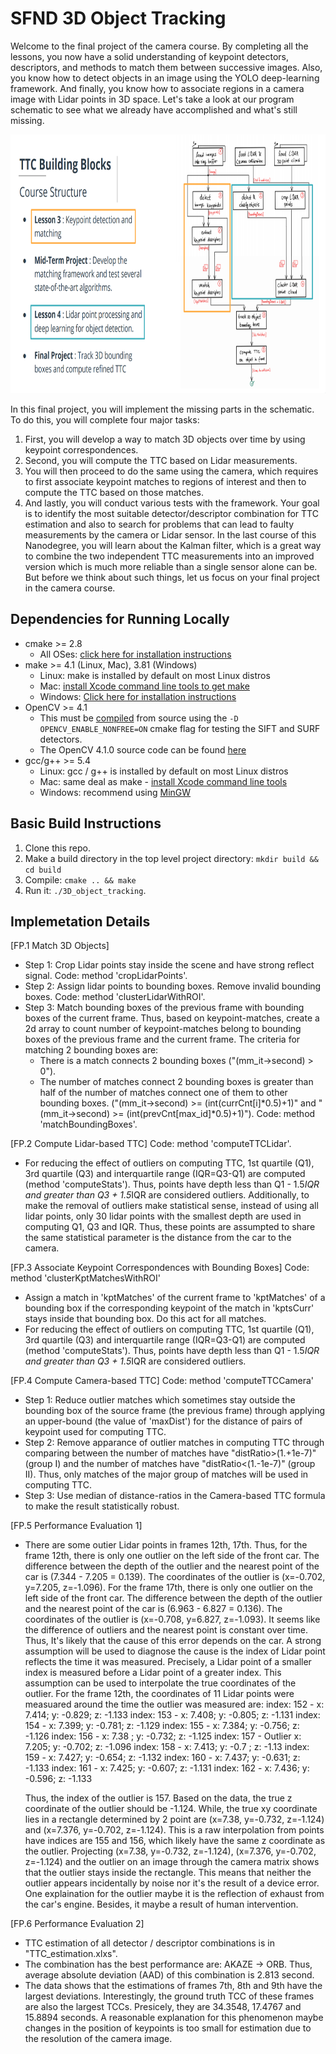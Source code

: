 # SFND 3D Object Tracking

Welcome to the final project of the camera course. By completing all the lessons, you now have a solid understanding of keypoint detectors, descriptors, and methods to match them between successive images. Also, you know how to detect objects in an image using the YOLO deep-learning framework. And finally, you know how to associate regions in a camera image with Lidar points in 3D space. Let's take a look at our program schematic to see what we already have accomplished and what's still missing.

<img src="images/course_code_structure.png" width="779" height="414" />

In this final project, you will implement the missing parts in the schematic. To do this, you will complete four major tasks: 
1. First, you will develop a way to match 3D objects over time by using keypoint correspondences. 
2. Second, you will compute the TTC based on Lidar measurements. 
3. You will then proceed to do the same using the camera, which requires to first associate keypoint matches to regions of interest and then to compute the TTC based on those matches. 
4. And lastly, you will conduct various tests with the framework. Your goal is to identify the most suitable detector/descriptor combination for TTC estimation and also to search for problems that can lead to faulty measurements by the camera or Lidar sensor. In the last course of this Nanodegree, you will learn about the Kalman filter, which is a great way to combine the two independent TTC measurements into an improved version which is much more reliable than a single sensor alone can be. But before we think about such things, let us focus on your final project in the camera course. 

## Dependencies for Running Locally
* cmake >= 2.8
  * All OSes: [click here for installation instructions](https://cmake.org/install/)
* make >= 4.1 (Linux, Mac), 3.81 (Windows)
  * Linux: make is installed by default on most Linux distros
  * Mac: [install Xcode command line tools to get make](https://developer.apple.com/xcode/features/)
  * Windows: [Click here for installation instructions](http://gnuwin32.sourceforge.net/packages/make.htm)
* OpenCV >= 4.1
  * This must be [compiled](https://docs.opencv.org/4.x/d0/d3d/tutorial_general_install.html) from source using the `-D OPENCV_ENABLE_NONFREE=ON` cmake flag for testing the SIFT and SURF detectors.
  * The OpenCV 4.1.0 source code can be found [here](https://github.com/opencv/opencv/tree/4.1.0)
* gcc/g++ >= 5.4
  * Linux: gcc / g++ is installed by default on most Linux distros
  * Mac: same deal as make - [install Xcode command line tools](https://developer.apple.com/xcode/features/)
  * Windows: recommend using [MinGW](http://www.mingw.org/)

## Basic Build Instructions

1. Clone this repo.
2. Make a build directory in the top level project directory: `mkdir build && cd build`
3. Compile: `cmake .. && make`
4. Run it: `./3D_object_tracking`.

## Implemetation Details

[FP.1 Match 3D Objects] 
 - Step 1: Crop Lidar points stay inside the scene and have strong reflect signal. 
   Code: method 'cropLidarPoints'. 
 - Step 2: Assign lidar points to bounding boxes. Remove invalid bounding boxes. 
   Code: method 'clusterLidarWithROI'. 
 - Step 3: Match bounding boxes of the previous frame with bounding boxes of the current frame. 
   Thus, based on keypoint-matches, create a 2d array to count number of keypoint-matches belong to bounding boxes of the previous frame and the current frame. The criteria for matching 2 bounding boxes are: 
    + There is a match connects 2 bounding boxes ("(mm_it->second) > 0"). 
    + The number of matches connect 2 bounding boxes is greater than half of the number of matches connect one of them to other bounding boxes. ("(mm_it->second) >= (int(currCnt[i]*0.5)+1)" and "(mm_it->second) >= (int(prevCnt[max_id]*0.5)+1)"). 
   Code: method 'matchBoundingBoxes'. 

[FP.2 Compute Lidar-based TTC] Code: method 'computeTTCLidar'. 
 - For reducing the effect of outliers on computing TTC, 1st quartile (Q1), 3rd quartile (Q3) and interquartile range (IQR=Q3-Q1) are computed (method 'computeStats'). Thus, points have depth less than Q1 - 1.5*IQR and greater than Q3 + 1.5*IQR are considered outliers. Additionally, to make the removal of outliers make statistical sense, instead of using all lidar points, only 30 lidar points with the smallest depth are used in computing Q1, Q3 and IQR. Thus, these points are assumpted to share the same statistical parameter is the distance from the car to the camera. 

[FP.3 Associate Keypoint Correspondences with Bounding Boxes] Code: method 'clusterKptMatchesWithROI'
 - Assign a match in 'kptMatches' of the current frame to 'kptMatches' of a bounding box if the corresponding keypoint of the match in 'kptsCurr' stays inside that bounding box. Do this act for all matches. 
 - For reducing the effect of outliers on computing TTC, 1st quartile (Q1), 3rd quartile (Q3) and interquartile range (IQR=Q3-Q1) are computed (method 'computeStats'). Thus, points have depth less than Q1 - 1.5*IQR and greater than Q3 + 1.5*IQR are considered outliers. 
 
[FP.4 Compute Camera-based TTC] Code: method 'computeTTCCamera'
 - Step 1: Reduce outlier matches which sometimes stay outside the bounding box of the source frame (the previous frame) through applying an upper-bound (the value of 'maxDist') for the distance of pairs of keypoint used for computing TTC. 
 - Step 2: Remove apparance of outlier matches in computing TTC through comparing between the number of matches have "distRatio>(1.+1e-7)" (group I) and the number of matches have "distRatio<(1.-1e-7)" (group II). Thus, only matches of the major group of matches will be used in computing TTC. 
 - Step 3: Use median of distance-ratios in the Camera-based TTC formula to make the result statistically robust. 

[FP.5 Performance Evaluation 1]
 - There are some outier Lidar points in frames 12th, 17th. Thus, for the frame 12th, there is only one outlier on the left side of the front car. The difference between the depth of the outlier and the nearest point of the car is (7.344 - 7.205 = 0.139). The coordinates of the outlier is (x=-0.702, y=7.205, z=-1.096). For the frame 17th, there is only one outlier on the left side of the front car. The difference between the depth of the outlier and the nearest point of the car is (6.963 - 6.827 = 0.136). The coordinates of the outlier is (x=-0.708, y=6.827, z=-1.093). It seems like the difference of outliers and the nearest point is constant over time. Thus, It's likely that the cause of this error depends on the car. A strong assumption will be used to diagnose the cause is the index of Lidar point reflects the time it was measured. Precisely, a Lidar point of a smaller index is measured before a Lidar point of a greater index. This assumption can be used to interpolate the true coordinates of the outlier. For the frame 12th, the coordinates of 11 Lidar points were measuared around the time the outlier was measured are: 
   index: 152 -         x: 7.414; y: -0.829; z: -1.133
   index: 153 -         x: 7.408; y: -0.805; z: -1.131
   index: 154 -         x: 7.399; y: -0.781; z: -1.129
   index: 155 -         x: 7.384; y: -0.756; z: -1.126
   index: 156 -         x: 7.38 ; y: -0.732; z: -1.125
   index: 157 - Outlier x: 7.205; y: -0.702; z: -1.096
   index: 158 -         x: 7.413; y: -0.7  ; z: -1.13
   index: 159 -         x: 7.427; y: -0.654; z: -1.132
   index: 160 -         x: 7.437; y: -0.631; z: -1.133
   index: 161 -         x: 7.425; y: -0.607; z: -1.131
   index: 162 -         x: 7.436; y: -0.596; z: -1.133
   
   Thus, the index of the outlier is 157. Based on the data, the true z coordinate of the outlier should be -1.124. While, the true xy coordinate lies in a rectangle determined by 2 point are (x=7.38, y=-0.732, z=-1.124) and (x=7.376, y=-0.702, z=-1.124). This is a raw interpolation from points have indices are 155 and 156, which likely have the same z coordinate as the outlier. Projecting (x=7.38, y=-0.732, z=-1.124), (x=7.376, y=-0.702, z=-1.124) and the outlier on an image through the camera matrix shows that the outlier stays inside the rectangle. This means that neither the outlier appears incidentally by noise nor it's the result of a device error. One explaination for the outlier maybe it is the reflection of exhaust from the car's engine. Besides, it maybe a result of human intervention. 
 
[FP.6 Performance Evaluation 2]
 - TTC estimation of all detector / descriptor combinations is in "TTC_estimation.xlxs". 
 - The combination has the best performance are: AKAZE -> ORB. Thus, average absolute deviation (AAD) of this combination is 2.813 second. 
 - The data shows that the estimations of frames 7th, 8th and 9th have the largest deviations. Interestingly, the ground truth TCC of these frames are also the largest TCCs. Presicely, they are 34.3548, 17.4767 and 15.8894 seconds. A reasonable explanation for this phenomenon maybe changes in the position of keypoints is too small for estimation due to the resolution of the camera image. 
